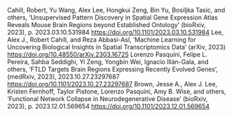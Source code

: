 Cahill, Robert, Yu Wang, Alex Lee, Hongkui Zeng, Bin Yu, Bosiljka Tasic, and others, ‘Unsupervised Pattern Discovery in Spatial Gene Expression Atlas Reveals Mouse Brain Regions beyond Established Ontology’ (bioRxiv, 2023), p. 2023.03.10.531984 <https://doi.org/10.1101/2023.03.10.531984>
Lee, Alex J., Robert Cahill, and Reza Abbasi-Asl, ‘Machine Learning for Uncovering Biological Insights in Spatial Transcriptomics Data’ (arXiv, 2023) <https://doi.org/10.48550/arXiv.2303.16725>
Lorenzo Pasquini, Felipe L. Pereira, Sahba Seddighi, Yi Zeng, Yongbin Wei, Ignacio Illán-Gala, and others, ‘FTLD Targets Brain Regions Expressing Recently Evolved Genes’, (medRxiv, 2023), 2023.10.27.23297687 <https://doi.org/10.1101/2023.10.27.23297687>
Brown, Jesse A., Alex J. Lee, Kristen Fernhoff, Taylor Pistone, Lorenzo Pasquini, Amy B. Wise, and others, ‘Functional Network Collapse in Neurodegenerative Disease’ (bioRxiv, 2023), p. 2023.12.01.569654 <https://doi.org/10.1101/2023.12.01.569654>